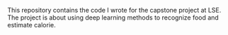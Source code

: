 This repository contains the code I wrote for the capstone project at LSE. The project is about using deep learning methods to recognize food and estimate calorie.
